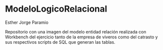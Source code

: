 # ModeloLogicoRelacional

Esther Jorge Paramio

Repositorio con una imagen del modelo entidad relación realizada con Workbench del ejercicio tanto de la empresa de viveros como del catrasto y sus respectivos scripts de SQL que generan las tablas.
